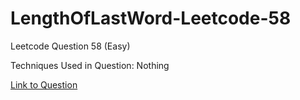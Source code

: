 # LengthOfLastWord-Leetcode-58

Leetcode Question 58 (Easy)

Techniques Used in Question:
Nothing

[Link to Question](https://leetcode.com/problems/length-of-last-word/)

